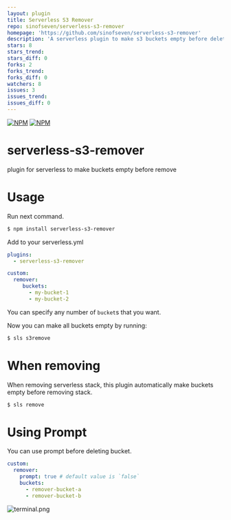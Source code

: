 ```yaml
---
layout: plugin
title: Serverless S3 Remover
repo: sinofseven/serverless-s3-remover
homepage: 'https://github.com/sinofseven/serverless-s3-remover'
description: 'A serverless plugin to make s3 buckets empty before deleting cloudformation stack when ```sls remove```'
stars: 8
stars_trend: 
stars_diff: 0
forks: 2
forks_trend: 
forks_diff: 0
watchers: 8
issues: 3
issues_trend: 
issues_diff: 0
---
```



[![NPM](https://nodei.co/npm/serverless-s3-remover.png?downloads=true&downloadRank=true&stars=true)](https://nodei.co/npm/serverless-s3-remover/)
[![NPM](https://nodei.co/npm-dl/serverless-s3-remover.png?height=2)](https://nodei.co/npm/serverless-s3-remover/)
# serverless-s3-remover
plugin for serverless to make buckets empty before remove

# Usage
Run next command.
```bash
$ npm install serverless-s3-remover
```

Add to your serverless.yml
```yaml
plugins:
  - serverless-s3-remover

custom:
  remover:
     buckets:
       - my-bucket-1
       - my-bucket-2
```

You can specify any number of `bucket`s that you want.

Now you can make all buckets empty by running:
```bash
$ sls s3remove
```

# When removing
When removing serverless stack, this plugin automatically make buckets empty  before removing stack.
```sh
$ sls remove
```

# Using Prompt
You can use prompt before deleting bucket.

```yaml
custom:
  remover:
    prompt: true # default value is `false`
    buckets:
      - remover-bucket-a
      - remover-bucket-b
```

![terminal.png](https://user-images.githubusercontent.com/57114/31264298-0896f1ec-aaa3-11e7-9a8e-86e3c3f34e23.png)
